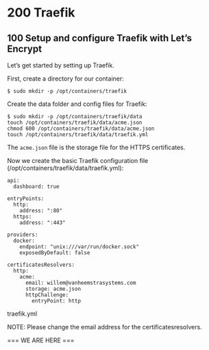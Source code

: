 # 200 Traefik

## 100 Setup and configure Traefik with Let’s Encrypt

Let’s get started by setting up Traefik.

First, create a directory for our container:

```
$ sudo mkdir -p /opt/containers/traefik
```

Create the data folder and config files for Traefik:

```
$ sudo mkdir -p /opt/containers/traefik/data
touch /opt/containers/traefik/data/acme.json
chmod 600 /opt/containers/traefik/data/acme.json
touch /opt/containers/traefik/data/traefik.yml
```

The ```acme.json``` file is the storage file for the HTTPS certificates.

Now we create the basic Traefik configuration file (/opt/containers/traefik/data/traefik.yml):

```
api:
  dashboard: true

entryPoints:
  http:
    address: ":80"
  https:
    address: ":443"

providers:
  docker:
    endpoint: "unix:///var/run/docker.sock"
    exposedByDefault: false

certificatesResolvers:
  http:
    acme:
      email: willem@vanheemstrasystems.com
      storage: acme.json
      httpChallenge:
        entryPoint: http
```

traefik.yml

NOTE: Please change the email address for the certificatesresolvers.

=== WE ARE HERE ===

